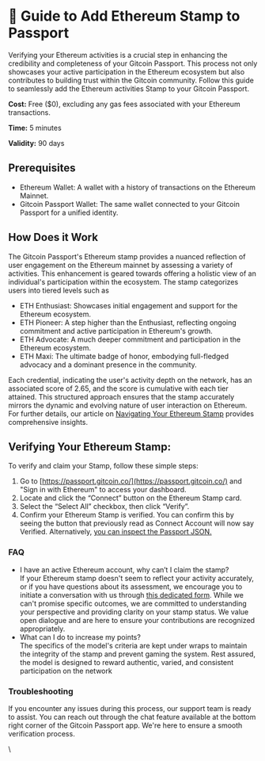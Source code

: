# 🔌 Guide to Add Ethereum Stamp to Passport

Verifying your Ethereum activities is a crucial step in enhancing the credibility and completeness of your Gitcoin Passport. This process not only showcases your active participation in the Ethereum ecosystem but also contributes to building trust within the Gitcoin community. Follow this guide to seamlessly add the Ethereum activities Stamp to your Gitcoin Passport.

**Cost:** Free ($0), excluding any gas fees associated with your Ethereum transactions.

**Time:** 5 minutes

**Validity:** 90 days

## Prerequisites

* Ethereum Wallet: A wallet with a history of transactions on the Ethereum Mainnet.
* Gitcoin Passport Wallet: The same wallet connected to your Gitcoin Passport for a unified identity.

## How Does it Work

The Gitcoin Passport's Ethereum stamp provides a nuanced reflection of user engagement on the Ethereum mainnet by assessing a variety of activities. This enhancement is geared towards offering a holistic view of an individual's participation within the ecosystem. The stamp categorizes users into tiered levels such as&#x20;

* ETH Enthusiast: Showcases initial engagement and support for the Ethereum ecosystem.&#x20;
* ETH Pioneer: A step higher than the Enthusiast, reflecting ongoing commitment and active participation in Ethereum's growth.&#x20;
* ETH Advocate: A much deeper commitment and participation in the Ethereum ecosystem.&#x20;
* ETH Maxi: The ultimate badge of honor, embodying full-fledged advocacy and a dominant presence in the community.

Each credential, indicating the user's activity depth on the network, has an associated score of 2.65, and the score is cumulative with each tier attained. This structured approach ensures that the stamp accurately mirrors the dynamic and evolving nature of user interaction on Ethereum. For further details, our article on [Navigating Your Ethereum Stamp](https://support.gitcoin.co/gitcoin-knowledge-base/gitcoin-passport/navigating-your-ethereum-stamp-insights-and-updates) provides comprehensive insights.

## Verifying Your Ethereum Stamp:

To verify and  claim your Stamp, follow these simple steps:

1. Go to [https://passport.gitcoin.co/](https://passport.gitcoin.co/) and "Sign in with Ethereum" to access your dashboard.
2. Locate and click the “Connect” button on the Ethereum Stamp card.
3. Select the “Select All” checkbox, then click “Verify”.
4. Confirm your Ethereum Stamp is verified. You can confirm this by seeing the button that previously read as Connect Account will now say Verified. Alternatively, [you can inspect the Passport JSON.​](https://support.gitcoin.co/gitcoin-knowledge-base/gitcoin-passport/common-questions/how-to-access-your-passport-json)

### FAQ

* I have an active Ethereum account, why can’t I claim the stamp?\
  If your Ethereum stamp doesn't seem to reflect your activity accurately, or if you have questions about its assessment, we encourage you to initiate a conversation with us through [this dedicated form](https://docs.google.com/forms/d/e/1FAIpQLSeZTx9rIJN52NKCAYwA1rpgzSEOPZrOh1QqBX7HDyf2FDTAHA/viewform). While we can't promise specific outcomes, we are committed to understanding your perspective and providing clarity on your stamp status. We value open dialogue and are here to ensure your contributions are recognized appropriately.
* What can I do to increase my points?\
  The specifics of the model's criteria are kept under wraps to maintain the integrity of the stamp and prevent gaming the system. Rest assured, the model is designed to reward authentic, varied, and consistent participation on the network

### Troubleshooting

If you encounter any issues during this process, our support team is ready to assist. You can reach out through the chat feature available at the bottom right corner of the Gitcoin Passport app. We're here to ensure a smooth verification process.&#x20;

\

